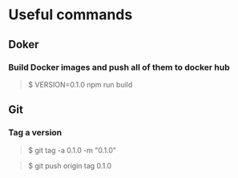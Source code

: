 # Useful commands

## Doker

### Build Docker images and push all of them to docker hub
> $ VERSION=0.1.0 npm run build

## Git

### Tag a version
> $ git tag -a 0.1.0 -m "0.1.0"

> $ git push origin tag 0.1.0